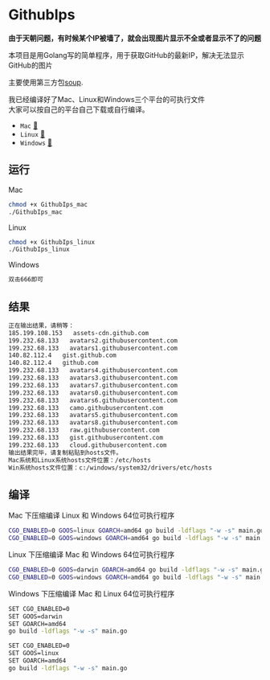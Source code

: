 # GithubIps

**由于天朝问题，有时候某个IP被墙了，就会出现图片显示不全或者显示不了的问题**

本项目是用Golang写的简单程序，用于获取GitHub的最新IP，解决无法显示GitHub的图片  

主要使用第三方包[soup](https://github.com/anaskhan96/soup).

我已经编译好了Mac、Linux和Windows三个平台的可执行文件  
大家可以按自己的平台自己下载或自行编译。  
* `Mac` [🔗](https://github.com/Sanbolee/GithubIps/releases/download/v1.0/GithubIps_mac)
* `Linux` [🔗](https://github.com/Sanbolee/GithubIps/releases/download/v1.0/GithubIps_linux)
* `Windows` [🔗](https://github.com/Sanbolee/GithubIps/releases/download/v1.0/GithubIps_windows.exe)

## 运行  
Mac
```bash
chmod +x GithubIps_mac
./GithubIps_mac
```
Linux
```bash
chmod +x GithubIps_linux
./GithubIps_linux
```
Windows
```bash
双击666即可
```

## 结果
```bash
正在输出结果，请稍等：
185.199.108.153   assets-cdn.github.com
199.232.68.133   avatars2.githubusercontent.com
199.232.68.133   avatars1.githubusercontent.com
140.82.112.4   gist.github.com
140.82.112.4   github.com
199.232.68.133   avatars4.githubusercontent.com
199.232.68.133   avatars3.githubusercontent.com
199.232.68.133   avatars7.githubusercontent.com
199.232.68.133   avatars0.githubusercontent.com
199.232.68.133   avatars6.githubusercontent.com
199.232.68.133   camo.githubusercontent.com
199.232.68.133   avatars5.githubusercontent.com
199.232.68.133   avatars8.githubusercontent.com
199.232.68.133   raw.githubusercontent.com
199.232.68.133   gist.githubusercontent.com
199.232.68.133   cloud.githubusercontent.com
输出结果完毕，请复制粘贴到hosts文件。
Mac系统和Linux系统hosts文件位置：/etc/hosts
Win系统hosts文件位置：c:/windows/system32/drivers/etc/hosts
```

## 编译 
Mac 下压缩编译 Linux 和 Windows 64位可执行程序
```bash
CGO_ENABLED=0 GOOS=linux GOARCH=amd64 go build -ldflags "-w -s" main.go
CGO_ENABLED=0 GOOS=windows GOARCH=amd64 go build -ldflags "-w -s" main.go
```
Linux 下压缩编译 Mac 和 Windows 64位可执行程序
```bash
CGO_ENABLED=0 GOOS=darwin GOARCH=amd64 go build -ldflags "-w -s" main.go
CGO_ENABLED=0 GOOS=windows GOARCH=amd64 go build -ldflags "-w -s" main.go
```
Windows 下压缩编译 Mac 和 Linux 64位可执行程序
```bash
SET CGO_ENABLED=0
SET GOOS=darwin
SET GOARCH=amd64
go build -ldflags "-w -s" main.go

SET CGO_ENABLED=0
SET GOOS=linux
SET GOARCH=amd64
go build -ldflags "-w -s" main.go
```